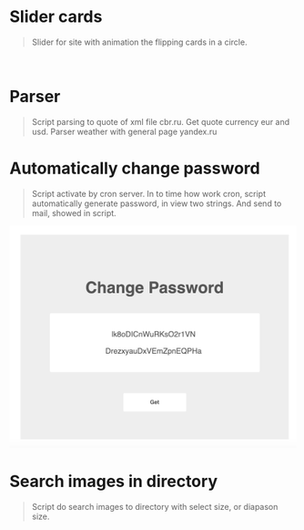 # Slider cards
> Slider for site with animation the flipping cards in a circle.
<img src = ''>

# Parser 
> Script parsing to quote of xml file cbr.ru. Get quote currency eur and usd. Parser weather with general page yandex.ru  

# Automatically change password
> Script activate by cron server. In to time how work cron, script automatically generate password, in view two strings. And send to mail, showed in script.
<img src = 'https://github.com/IDerevyansky/Utility/blob/master/Change/snapshot_psw.png?raw=true'>

# Search images in directory
> Script do search images to directory with select size, or diapason size. 